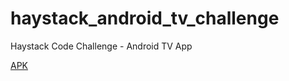 # haystack_android_tv_challenge
Haystack Code Challenge - Android TV App

 
[APK](https://drive.google.com/drive/folders/16k4TqXpKF2Ci5Exse3s9EdWb-wJQUtrt?usp=sharing)

